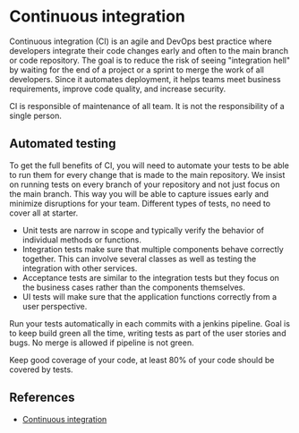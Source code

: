 # Continuous integration

Continuous integration (CI) is an agile and DevOps best practice where
developers integrate their code changes early and often to the main branch or
code repository. The goal is to reduce the risk of seeing "integration hell" by
waiting for the end of a project or a sprint to merge the work of all
developers. Since it automates deployment, it helps teams meet business
requirements, improve code quality, and increase security.

CI is responsible of maintenance of all team. It is not the responsibility of a
single person.

## Automated testing

To get the full benefits of CI, you will need to automate your tests to be able
to run them for every change that is made to the main repository. We insist on
running tests on every branch of your repository and not just focus on the main
branch. This way you will be able to capture issues early and minimize
disruptions for your team. Different types of tests, no need to cover all at
starter.

- Unit tests are narrow in scope and typically verify the behavior of
  individual methods or functions.
- Integration tests make sure that multiple components behave correctly
  together. This can involve several classes as well as testing the integration
  with other services.
- Acceptance tests are similar to the integration tests but they focus on the
  business cases rather than the components themselves.
- UI tests will make sure that the application functions correctly from a user
  perspective.

Run your tests automatically in each commits with a jenkins pipeline. Goal is to
keep build green all the time, writing tests as part of the user stories and
bugs. No merge is allowed if pipeline is not green.

Keep good coverage of your code, at least 80% of your code should be covered by
tests.

## References

- [Continuous integration](https://www.atlassian.com/continuous-delivery/continuous-integration)
